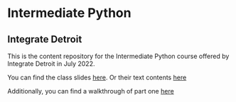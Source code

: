 # Intermediate Python

## Integrate Detroit

This is the content repository for the Intermediate Python course offered by Integrate Detroit in July 2022.

You can find the class slides [here](https://docs.google.com/presentation/d/15nPgpBwmRKib5BWJNIwp1lfvgomwH_GtxAK65UEXnVQ/edit?usp=sharing). Or their text contents [here](slides.txt)

Additionally, you can find a walkthrough of part one [here](tutorial-part-1.md)
